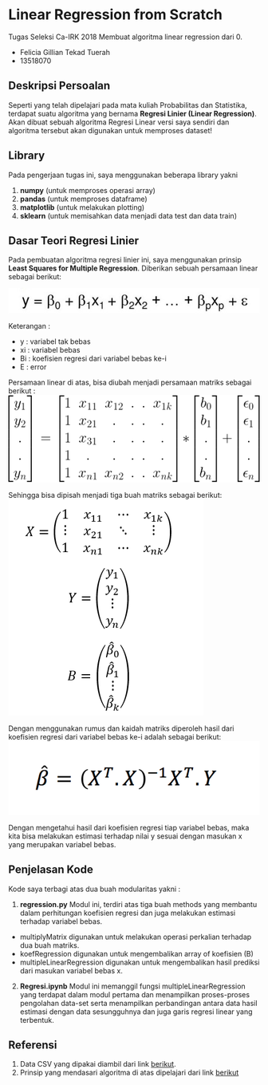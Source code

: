 # Linear Regression from Scratch
Tugas Seleksi Ca-IRK 2018
Membuat algoritma linear regression dari 0.

* Felicia Gillian Tekad Tuerah
* 13518070

## Deskripsi Persoalan
Seperti yang telah dipelajari pada mata kuliah Probabilitas dan Statistika, terdapat suatu algoritma yang bernama <b>Regresi Linier (Linear Regression)</b>. Akan dibuat sebuah algoritma Regresi Linear versi saya sendiri dan algoritma tersebut akan digunakan untuk memproses dataset!

## Library
Pada pengerjaan tugas ini, saya menggunakan beberapa library yakni 
1. **numpy** (untuk memproses operasi array)
2. **pandas** (untuk memproses dataframe)
3. **matplotlib** (untuk melakukan plotting)
4. **sklearn** (untuk memisahkan data menjadi data test dan data train)

## Dasar Teori Regresi Linier
Pada pembuatan algoritma regresi linier ini, saya menggunakan prinsip <b>Least Squares for Multiple Regression</b>. 
Diberikan sebuah persamaan linear sebagai berikut:

<img src="/img/persamaan.jpg"/>

Keterangan : 
- y : variabel tak bebas
- xi : variabel bebas
- Bi : koefisien regresi dari variabel bebas ke-i
- E : error

Persamaan linear di atas, bisa diubah menjadi persamaan matriks sebagai berikut :
<img src="/img/matriks.gif"/>

Sehingga bisa dipisah menjadi tiga buah matriks sebagai berikut:
<img src="/img/matriks2.png"/>

Dengan menggunakan rumus dan kaidah matriks diperoleh hasil dari koefisien regresi dari variabel bebas ke-i adalah sebagai berikut:
<img src="/img/rumus.png"/>

Dengan mengetahui hasil dari koefisien regresi tiap variabel bebas, maka kita bisa melakukan estimasi terhadap nilai y sesuai dengan masukan x yang merupakan variabel bebas.

## Penjelasan Kode
Kode saya terbagi atas dua buah modularitas yakni :
1. **regression.py**
Modul ini, terdiri atas tiga buah methods yang membantu dalam perhitungan koefisien regresi dan juga melakukan estimasi terhadap variabel bebas.
- multiplyMatrix digunakan untuk melakukan operasi perkalian terhadap dua buah matriks.
- koefRegression digunakan untuk mengembalikan array of koefisien (B)
- multipleLinearRegression digunakan untuk mengembalikan hasil prediksi dari masukan variabel bebas x.
2. **Regresi.ipynb**
Modul ini memanggil fungsi multipleLinearRegression yang terdapat dalam modul pertama dan menampilkan proses-proses pengolahan data-set serta menampilkan perbandingan antara data hasil estimasi dengan data sesungguhnya dan juga garis regresi linear yang terbentuk.

## Referensi

1. Data CSV yang dipakai diambil dari link [berikut](https://www.kaggle.com/nehalbirla/vehicle-dataset-from-cardekho).
2. Prinsip yang mendasari algoritma di atas dipelajari dari link [berikut](https://www.youtube.com/watch?v=qdOG7YMolmA)
